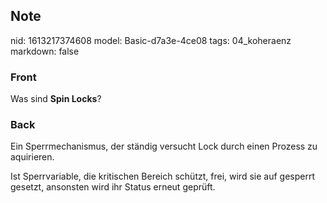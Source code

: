 ## Note
nid: 1613217374608
model: Basic-d7a3e-4ce08
tags: 04_koheraenz
markdown: false

### Front
Was sind <b>Spin Locks</b>?

### Back
Ein Sperrmechanismus, der ständig versucht Lock durch einen Prozess
zu aquirieren.
<div>
  Ist Sperrvariable, die kritischen Bereich schützt, frei, wird sie
  auf gesperrt gesetzt, ansonsten wird ihr Status erneut geprüft.
</div>

